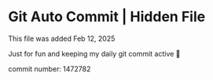 # Git Auto Commit | Hidden File

This file was added Feb 12, 2025

Just for fun and keeping my daily git commit active 🤪

commit number: 1472782
